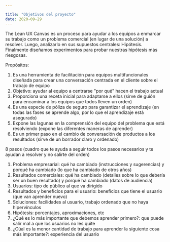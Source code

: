```yaml
---

title: "Objetivos del proyecto"
date: 2020-09-29
---
```


The Lean UX Canvas es un proceso para ayudar a los equipos a enmarcar su trabajo como un problema comercial (en lugar de una solución) a resolver. Luego, analizarlo en sus supuestos centrales: Hipótesis.
Finalmente diseñamos experimentos para probar nuestras hipótesis más riesgosas.

Propósitos: 
1) Es una herramienta de facilitación para equipos multifuncionales diseñada para crear una conversación centrada en el cliente sobre el trabajo de equipo
2) Objetivo: ayudar al equipo a centrarse "por qué" hacen el trabajo actual
3) Proporciona una receta inicial para adaptarse a ellos (sirve de guión para encaminar a los equipos que todos lleven un orden)
4) Es una especie de póliza de seguro para garantizar el aprendizaje (en todas las fases se aprende algo, por lo que el aprendizaje está asegurado)
5) Expone las lagunas en la comprensión del equipo del problema que está resolviendo (expone las diferentes maneras de aprender) 
6) Es un primer paso en el cambio de conversación de productos a los resultados (sirve de un borrador claro y ordenado) 

8 pasos (cuadro que te ayuda a seguir todos los pasos necesarios y te ayudan a resolver y no salirte del orden) 
1. Problema empresarial: qué ha cambiado (instrucciones y sugerencias) y porqué ha cambiado (lo que ha cambiado de otros años) 
2. Resultados comerciales: qué ha cambiado (detalles sobre lo que debería ser un buen resultado) y porqué ha cambiado (datos de audiencia) 
3. Usuarios: tipo de público al que va dirigido
4. Resultados y beneficios para el usuario: beneficios que tiene el usuario (que van aprender nuevo) 
5. Soluciones: facilidades al usuario, trabajo ordenado que no haya hipervínculos
6. Hipótesis: porcentajes, aproximaciones, etc
7. ¿Qué es lo más importante que debemos aprender primero?: que puede salir mal a que los usuarios no les quite
8. ¿Cúal es la menor cantidad de trabajo para aprender la siguiente cosa más importante?: experiencia del usuario